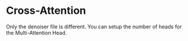 # Cross-Attention

Only the denoiser file is different. You can setup the number of heads for the Multi-Attention Head.